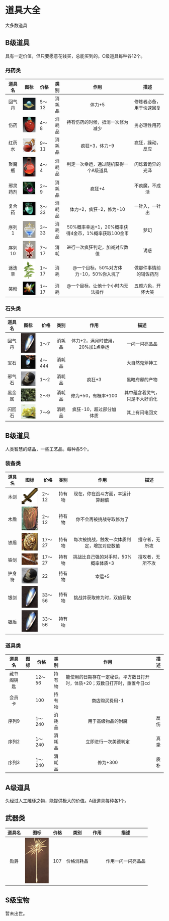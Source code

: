 # 道具大全

大多数道具

## B级道具

具有一定价值，但只要愿意花钱买，总能买到的。C级道具每种各12个。

### 丹药类

|  道具名	|                             图标																	| 价格	|  类别	|                        作用						|           描述					|
| :------:	| :----------------------------------------------------------:										| -----	| :----:| :------------------------------------------------:| :----------------------:			|
|  回气丹	| <img src="../img/image-20200318002617845.png" alt="image-20200318002617845" style="width:75px;" />| 5～12	| 消耗品|                       体力+5						| 修炼者必备，用于快速回复			|
|  伤药		| <img src="../img/image-20200318010509264.png" alt="image-20200318010509264" style="width:75px;" />| 4～8	| 消耗品|          持有伤药的时候，抵消一次修为减少			|       务必理性用药				|
|  红药水	| <img src="../img/image-20200318003633495.png" alt="image-20200318003633495" style="width:75px;" />| 9～11	| 消耗品|                   疯狂+3，体力+9					|     疯狂，躁动，反应				|
|  聚魔瓶	| <img src="../img/image-20200318004152309.png" alt="image-20200318004152309" style="width:75px;" />| 4～4	| 消耗品|       判定一次幸运，通过随机获得一个A级道具		|     闪烁着诡异的光泽				|
|  邪灵药剂	| <img src="../img/image-20200318004657045.png" alt="image-20200318004657045" style="width:75px;" />| 2～9	| 消耗品|                       疯狂+4						|      不疯魔，不成活				|
|  复合药	| <img src="../img/image-20200318005224528.png" alt="image-20200318005224528" style="width:75px;" />| 3～33	| 消耗品|              体力+2，疯狂-2，修为+10				|      一针入，一针出				|
|  序列1	| <img src="../img/image-20200318005943956.png" alt="image-20200318005943956" style="width:75px;" />| 3～33	| 消耗品| 50%概率幸运+1，20%概率获得4金币，1%概率获取100金币|           梦幻					|
|  序列10	| <img src="../img/image-20200318010744032.png" alt="image-20200318010744032" style="width:75px;" />| 7～17	|  消耗	|           进行一次疯狂判定，加减对应数值			|           诱惑					|
|  迷迭草	| <img src="../img/image-20200318092920769.png" alt="image-20200318010744032" style="width:75px;" />| 1～17	|  消耗	|        @一个目标，50%对方体力-10，50%你入坑了		|           做那件事情前的辅佐药剂	|
|  笑粉		| <img src="../img/image-20200318093149748.png" alt="image-20200318010744032" style="width:75px;" />| 1～17	|  消耗	|           @一个目标，让他十个小时内无法操作		|           五颜六色，开怀大笑		|


### 石头类

| 道具名|                             图标																	| 价格	|  类别	|               作用					|       描述					|
| :----:| :----------------------------------------------------------:										| ------| :----:| :------------------------------:		| :--------------:				|
| 回气丹| <img src="../img/image-20200318011118476.png" alt="image-20200318011118476" style="width:75px;" />	| 1～7	| 消耗品| 体力+2，满月时使用，20%加1点幸运		|  一闪一闪亮晶晶				|
|  宝石	| <img src="../img/image-20200318011605198.png" alt="image-20200318011605198" style="width:75px;" />	| 4～444| 消耗品|										|  大自然鬼斧神工				|
| 邪气石| <img src="../img/image-20200318011925063.png" alt="image-20200318011925063" style="width:75px;" />	| 1～2	| 消耗品|              疯狂+3					| 黑暗府邸的产物				|
| 黑金属| <img src="../img/image-20200318093547129.png" alt="image-20200318011925063" style="width:75px;" />	| 2～9	| 消耗品|              修为+50，有概率+100		| 其中蕴含着灵气，只是不大好消化|
| 闪回石| <img src="../img/image-20200318094150985.png" alt="image-20200318011925063" style="width:75px;" />	| 7～9	| 消耗品|              疯狂-10，超过部分加体质	| 其上有闪电回文				|

## B级道具

人类智慧的结晶，一些工艺品。每种各5个。

### 装备类

| 道具名|                             图标																				| 价格	|  类别	|                    作用					|       描述		|
| :----:| :----------------------------------------------------------:													| ------| :----:| :----------------------------------------:| :--------------:	|
|  木剑	|<img src="../img/image-20200318094240805.png" alt="image-20200318011118476" style="width:75px;" />				| 2～12	| 持有物|现在，你在战斗方面，幸运计算翻倍			|					|
|  木盾	|<img src="../img/image-20200318094558408.png" alt="image-20200318011118476" style="width:75px;" />				| 2～12	| 持有物|你不会再被挑战夺取修为了					|					|
|  铁盾	| <img src="../img/image-20200318094634301.png" alt="image-20200318011118476" style="width:75px;" />				| 17～27| 持有物| 每次被挑战，触发一次体质判定，增加对应数值|  擅守者，无所攻	|
|  铁剑	| <img src="../img/image-20200318094723560.png" alt="image-20200318011605198" style="width:75px;" />				| 17～27| 持有物|    挑战比自己强的对手时，50%概率体质+3	| 擅攻者，无所不攻	|
| 护身符| <img src="../img/image-20200318011925063.png" alt="image-20200318011925063" style="width:75px;" />				| 22	| 持有物|                   幸运+5					|					|
|  银剑	|<img src="../img/image-20200318011118476.png" alt="image-20200318011118476" style="width:75px;" />				|33～56	|持有物	|挑战并获取修为时，双倍获取					|					|
|  银盾	|<img src="../img/image-20200318011118476.png" alt="image-20200318011118476" style="width:75px;" />				|33～56	|持有物	|											|					|

### 道具类
| 道具名		|                             图标								| 价格	|  类别	|                    作用														|       描述		|
| :----:		| :----------------------------------------------------------:	| ------| :----:| :----------------------------------------:									| :--------------:	|
|  藏书阁钥匙	|																|12～56	|持有物	|能使用的日期存在一定秘诀，平方数日打开时，体质+20；双数日打开时，重置今日cd	|					|
|  会员卡	|																|100	|持有物	|商店购买费用-1	|					|
|  序列9	|																|1～240	|消耗品	|  用于高级物品的附魔	|	反伤				|
|  序列2	|																|1～240	|消耗品	|  立即进行一次美德判定	|	真挚				|
|  序列3	|																|1～240	|消耗品	|  修为+300	|	质朴				|



## A级道具

久经过人工雕琢之物，能提供极大的价值。A级道具每种各1个。

## 武器类

| 道具名 |                             图标                             | 价格   |    类别    |  作用  |        描述        |
| :----: | :----------------------------------------------------------: | ------ | :--------: | :----: | :----------------: |
|  勋爵  | <img src="../img/image-20200318012616594.png" alt="image-20200318012616594" style="width:75px;" /> | 107    | 价格消耗品 |        | 作用一闪一闪亮晶晶 |

## S级宝物

暂未出世。



